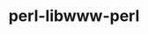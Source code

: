---
title: "perl-libwww-perl"
layout: cache
categories: [package, v0.18.1]
meta: {"versions": ["6.33"], "compilers": ["gcc@=7.3.1"], "oss": ["amzn2"], "platforms": ["linux"], "targets": ["aarch64", "graviton2", "x86_64_v3", "x86_64_v4"], "stacks": ["aws-ahug", "aws-ahug-aarch64", "root"], "num_specs": 4, "num_specs_by_stack": {"aws-ahug-aarch64": 2, "root": 4, "aws-ahug": 2}}
spec_details: [{"hash": "ol742t2b3hax2dac2ln7p3a2qqsji35o", "compiler": "gcc@=7.3.1", "versions": ["6.33"], "os": "amzn2", "platform": "linux", "target": "aarch64", "variants": [], "stacks": ["aws-ahug-aarch64", "root"], "size": "-", "tarball": "https://binaries.spack.io/v0.18.1/build_cache/linux-amzn2-aarch64/gcc-7.3.1/perl-libwww-perl-6.33/linux-amzn2-aarch64-gcc-7.3.1-perl-libwww-perl-6.33-ol742t2b3hax2dac2ln7p3a2qqsji35o.spack"}, {"hash": "qzlc25uihldw7mgu25fk3yzvfkzbfscc", "compiler": "gcc@=7.3.1", "versions": ["6.33"], "os": "amzn2", "platform": "linux", "target": "graviton2", "variants": [], "stacks": ["aws-ahug-aarch64", "root"], "size": "-", "tarball": "https://binaries.spack.io/v0.18.1/build_cache/linux-amzn2-graviton2/gcc-7.3.1/perl-libwww-perl-6.33/linux-amzn2-graviton2-gcc-7.3.1-perl-libwww-perl-6.33-qzlc25uihldw7mgu25fk3yzvfkzbfscc.spack"}, {"hash": "ecvhlgrychsgyfjq4conay5qott7szfo", "compiler": "gcc@=7.3.1", "versions": ["6.33"], "os": "amzn2", "platform": "linux", "target": "x86_64_v3", "variants": [], "stacks": ["aws-ahug", "root"], "size": "-", "tarball": "https://binaries.spack.io/v0.18.1/build_cache/linux-amzn2-x86_64_v3/gcc-7.3.1/perl-libwww-perl-6.33/linux-amzn2-x86_64_v3-gcc-7.3.1-perl-libwww-perl-6.33-ecvhlgrychsgyfjq4conay5qott7szfo.spack"}, {"hash": "bmfwotzc6mii53alpl7wxordagrqtxyi", "compiler": "gcc@=7.3.1", "versions": ["6.33"], "os": "amzn2", "platform": "linux", "target": "x86_64_v4", "variants": [], "stacks": ["aws-ahug", "root"], "size": "-", "tarball": "https://binaries.spack.io/v0.18.1/build_cache/linux-amzn2-x86_64_v4/gcc-7.3.1/perl-libwww-perl-6.33/linux-amzn2-x86_64_v4-gcc-7.3.1-perl-libwww-perl-6.33-bmfwotzc6mii53alpl7wxordagrqtxyi.spack"}]
---